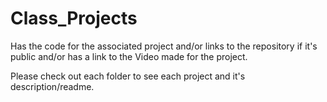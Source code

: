 # Class_Projects
Has the code for the associated project and/or links to the repository if it's public and/or has a link to the Video made for the project.

Please check out each folder to see each project and it's description/readme.

